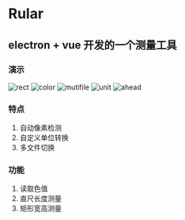 # Rular

## electron + vue 开发的一个测量工具

### 演示
![rect](../example/rect.gif)
![color](../example/color.gif)
![mutifile](../example/mutifile.gif)
![unit](../example/unit.gif)
![ahead](../example/mutifile.gif)

### 特点
1. 自动像素检测
2. 自定义单位转换
3. 多文件切换

### 功能
1. 读取色值
2. 直尺长度测量
3. 矩形宽高测量